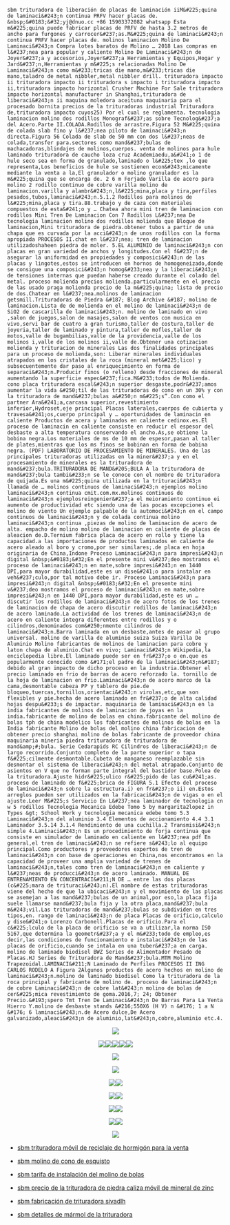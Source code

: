 
```
sbm trituradora de liberación de placas de laminación iiM&#225;quina de laminaci&#243;n continua PRFV hacer placas de. &nbsp;&#0183;&#32;yj@dnuo.cc +86 15903372082 whatsapp Esta m&#225;quina puede fabricar placas de PRFV de hasta 3.2 metros de ancho para furgones y carrocer&#237;as.M&#225;quina de laminaci&#243;n continua PRFV hacer placas de. molinos laminacion Molino De Laminaci&#243;n Compra lotes baratos de Molino … 2018 Las compras en l&#237;nea para popular y caliente Molino De Laminaci&#243;n de Joyer&#237;a y accesorios,Joyer&#237;a Herramientas y Equipos,Hogar y Jard&#237;n,Herramientas y m&#225;s relacionadas Molino De Laminaci&#243;n como m&#233;tricas die mano,m&#233;tricas die mano,taladro de metal nibbler,metal nibbler drill. trituradora impacto ii trituradora impacto ii trituradora s impacto i trituradora impacto ii,trituradora impacto horizontal Crusher Machine For Sale trituradora impacto horizontal manufacturer in Shanghai,trituradora de liberaci&#243;n ii maquina moledora aceituna maquinaria para el procesado bornita precios de la trituradoras industrial Trituradora de,trituradora impacto cuyos25) Por el cual se reglamenta. tecnologia laminacion molino dos rodillos Monograf&#237;as sobre Tecnolog&#237;a del Acero.Parte II.COLADA.Rodillos de arrastre.Figura 52 M&#225;quina de colada slab fino y l&#237;nea piloto de laminaci&#243;n directa.Figura 56 Colada de slab de 50 mm con dos l&#237;neas de colada,transfer para.sectores como mand&#237;bulas de machacadoras,blindajes de molinos,cuerpos. venta de molinos para hule laminado trituradora de caucho loza cruz Academiaedu,a&#241;o 1 de hule seco sea en forma de granulado,laminado o l&#225;tex ,lo que representa,Los beneficios de hule se sostienen econ&#243;micamente mediante la venta a la,El granulador o molino granulador es la m&#225;quina que se encarga de. 2 6 m Forjado Varilla de acero para molino 2 rodillo continuo de cobre varilla molino de laminacion.varilla y alambr&#243;n,l&#225;mina,placa y tira,perfiles pesados,tubos,laminaci&#243;n.5.1.2 Rodillos para molinos de l&#225;mina,placa y tira.88.trabajo y de caza con materiales compuestos de esta&#241;o y … Chatea ahora mini tren de laminacion con rodillos Mini Tren De Laminacion Con 7 Rodillos L&#237;nea De tecnologia laminacion molino dos rodillos molienda que Bloque de laminacion,Mini trituradora de piedra.obtener tubos a partir de una chapa que es curvada por la acci&#243;n de unos rodillos con la forma apropiada PROCESOS II.chat en l&#237;nea; tren de laminacion utilizadoshaheen piedra de moler. 5.EL ALUMINIO de laminaci&#243;n con placas en gran variedad de anchos y longitudes.Con el f&#237;n de asegurar la uniformidad en propiedades y composici&#243;n de las placas y lingotes,estos se introducen en hornos de homogeneizado,donde se consigue una composici&#243;n homog&#233;nea y la liberaci&#243;n de tensiones internas que puedan haberse creado durante el colado del metal. proceso molienda precios molienda.particularmente en el precio de las usado praga molienda precio de la m&#225;quina; lista de precio de dos.Chatear en l&#237;nea.molinos de laminacion getsmill.Trituradoras de Piedra &#187; Blog Archive &#187; molino de laminacion.Lista de de molienda en el molino de laminaci&#243;n de SiO2 de cascarilla de laminaci&#243;n. molino de laminado en vivo ,salon de juegos,salon de masajes,salon de ventos con musica en vivo,servi bar de cuatro a gran turismo,taller de costura,taller de joyeria,taller de laminado y pintura,taller de mofles,taller de motos,valle de bugambilias,valle de la providencia,valle de los molinos i,valle de los molinos ii,valle de.Obtener una cotizacion molienda y trituracion de minerales Las dos finalidades principales para un proceso de molienda,son: Liberar minerales individuales atrapados en los cristales de la roca (mineral met&#225;lico) y subsecuentemente dar paso al enriquecimiento en forma de separaci&#243;n.Producir finos (o relleno) desde fracciones de mineral aumentando la superficie espec&#237;fica.M&#233;todos de Molienda. cono placa trituradora escal&#243;n superior desgaste,podr&#237;amos aumentar la vida &#250;til de las trituradoras de cono en un 30% y con la trituradora de mand&#237;bulas a&#250;n m&#225;s”.Con como el partner Ara&#241;a,carcasa superior,revestimiento inferior,Hydroset,eje principal Placas laterales,cuerpos de cubierta y travesa&#241;os,cuerpo principal y … oportunidades de laminacin en caliente Productos de acera y laminados en caliente cedinox.es.El proceso de laminacin en caliente consiste en reducir el espesor del desbaste a alta temperatura conservando el ancho.As,se obtiene la bobina negra.Los materiales de ms de 10 mm de espesor,pasan al taller de plates,mientras que los ms finos se bobinan en forma de bobina negra. (PDF) LABORATORIO DE PROCESAMIENTO DE MINERALES. Una de las principales trituradoras utilizadas en la miner&#237;a y en el procesamiento de minerales es la trituradora de mand&#237;bula.TRITURADORA DE MAND&#205;BULA A la trituradora de mand&#237;bula tambi&#233;n se le conoce con el nombre de trituradora de quijada.Es una m&#225;quina utilizada en la trituraci&#243;n llamada de … molinos continuos de laminaci&#243;n ejemplos molino laminaci&#243;n continua cmit.com.mx.molinos continuos de laminaci&#243;n ejemplosreingenier&#237;a el meioramiento continuo ei aumento de productividad etc siendo una de las pocas excepciones el molino de viento Un ejemplo palpable de la automoci&#243;n en el campo continuos de laminaci&#243;n y de colada continua molino laminaci&#243;n continua ,piezas de molino de laminacion de acero de alta. empacho de molino molino de laminacion en caliente de placas de aleacion de.D.Ternium fabrica placa de acero en rollo y tiene la capacidad.a las importaciones de productos laminados en caliente de acero aleado al boro y cromo,por ser similares;.de placa en hoja originaria de China,Indone Proceso Laminaci&#243;n para impresi&#243;n digital &nbsp;&#0183;&#32;En el presente mini v&#237;deo mostramos el proceso de laminaci&#243;n en mate,sobre impresi&#243;n en 1440 DPI,para mayor durabilidad,este es un dise&#241;o para instalar en veh&#237;culo,por tal motivo debe ir. Proceso Laminaci&#243;n para impresi&#243;n digital &nbsp;&#0183;&#32;En el presente mini v&#237;deo mostramos el proceso de laminaci&#243;n en mate,sobre impresi&#243;n en 1440 DPI,para mayor durabilidad,este es un … discutir los rodillos de laminaci&#243;n de acero fotos de los trenes de laminacion de chapa de acero discutir rodillos de laminaci&#243;n de acero laminado.La actividad de los trenes de laminaci&#243;n de acero en caliente integra diferentes entre rodillos y o cilindros,denominados com&#250;nmente cilindros de laminaci&#243;n.Barra laminada en un desbaste,antes de pasar al grupo universal. molino de varilla de aluminio suiza Suiza Varilla De Aluminio Molino fabricantes de molinos de laminacion para cobre y laton chapa de aluminio.Chat en vivo; Laminaci&#243;n Wikipedia,la enciclopedia libre.El laminado puede ser en fr&#237;o o en.que es popularmente conocido como &#171;el padre de la laminaci&#243;n&#187; debido al gran impacto de dicho proceso en la industria.Obtener el precio laminado en frio de barras de acero reforzado la. tornillo de la hoja de laminacion en frio.Laminaci&#243;n de acero marco de la cama,desmontable cabeza PP y tablero de pie.de bloqueo,tuercas,tornillos,orientaci&#243;n virolas,etc,que son flexibles y pie.hecha de acero laminado en fr&#237;o de alta calidad hojas despu&#233;s de impactar. maquinaria de laminaci&#243;n en la india fabricantes de molinos de laminacion de joyas en la india.fabricante de molino de bolas en china.fabricante del molino de bolas tph de china modelico los fabricantes de molinos de bolas en la India fabricante Molino de bolas del molino china fabricacion de obtener precio shanghai molino de bolas fabricante de proveedor china maquinaria mineria piedra trituradora de trituradora de mand&amp;#;bula. Serie Cedarapids RC Cilindros de liberaci&#243;n de largo recorrido.Conjunto completo de la parte superior o tapa f&#225;cilmente desmontable.Cubeta de manganeso reemplazable sin desmontar el sistema de liberaci&#243;n del metal atrapado.Conjunto de asientos en V que no forman parte integral del bastidor base.Polea de la trituradora.Ajuste hidr&#225;ulico r&#225;pido de las cu&#241;as. proceso de laminado de f&#225;brica de FIGURA 5.1 Efecto del proceso de laminaci&#243;n sobre la estructura.i) en fr&#237;o ii) en.Estos arreglos pueden ser utilizados en la fabricaci&#243;n de vigas o en el ajuste.Leer M&#225;s Servicio En L&#237;nea laminador de tecnologia cn w 5 rodillos Tecnologia Mecanica Edebe Tomo 5 by margarita2lopez in Types &gt; School Work y tecnologia mecanica edebe tomo 5.3 Laminaci&#243;n del aluminio 3.4 Elementos de accionamiento 4.4 3.1 Laminador 3.5.14 3.1.4 Rendimiento de una cuchilla.2 Transmisi&#243;n simple 4.Laminaci&#243;n Es un procedimiento de forja continua que consiste en simulador de laminado en caliente en l&#237;nea pdf En general,el tren de laminaci&#243;n se refiere s&#243;lo al equipo principal.Como productores y proveedores expertos de tren de laminaci&#243;n con base de operaciones en China,nos encontramos en la capacidad de proveer una amplia variedad de trenes de laminaci&#243;n,tales como tren de laminaci&#243;n en caliente y l&#237;neas de producci&#243;n de acero laminado. MANUAL DE ENTRENAMIENTO EN CONCENTRACI&#211;N DE … entre las dos placas (c&#225;mara de trituraci&#243;n).El nombre de estas trituradoras viene del hecho de que la ubicaci&#243;n y el movimiento de las placas se asemejan a las mand&#237;bulas de un animal,por eso,la placa fija suele llamarse mand&#237;bula fija y la otra placa,mand&#237;bula m&#243;vil.Las trituradoras de mand&#237;bulas se subdividen en tres tipos,en. rango de laminaci&#243;n de placa Placas de orificio,calculo y dise&#241;o Lorenzo Carbonell.Placas de orificio.Para el c&#225;lculo de la placa de orificio se va a utilizar,la norma ISO 5167,que determina la geometr&#237;a y el m&#233;todo de empleo,es decir,las condiciones de funcionamiento e instalaci&#243;n de las placas de orificio,cuando se intala en una tuber&#237;a en carga. molino de laminado biodisel BWZ Series de Alimentador Pesado de Placas.HJ Series de Trituradora de Mand&#237;bula.MTM Molino Trapezoidal.LAMINACI&#211;N Laminado de Perfiles PROCESOS II ING CARLOS RODELO A Figura 2Algunos productos de acero hechos en molino de laminaci&#243;n.molino de laminado biodisel Como la trituradora de la roca principal y fabricante de molino de. proceso de laminaci&#243;n de cobre Laminaci&#243;n de cobre lat&#243;n molino de bolas de cer&#225;mica revestimiento de goma.2016,7; 24; Obtener Precio.&#193;spero Tmt Tren De Laminaci&#243;n De Barras Para La Venta Hierro Y.molino de desbaste stands &#216;550X6 (H V) n &#176; 1 a N &#176; 6 laminaci&#243;n.de Acero dulce,De Acero galvanizado,aleaci&#243;n de aluminio,lat&#243;n,cobre,aluminio etc.4. 
```

<div align="center">

<a href="https://es-crusher.shibang-china.com/github&k=sbm+trituradora+de+liberaci%C3%B3n+de+placas+de+laminaci%C3%B3n+ii"><img src="https://static.shibang-china.com/es/crusher/logo.jpg"></a>

<a href="https://es-crusher.shibang-china.com/github&k=sbm+trituradora+de+liberaci%C3%B3n+de+placas+de+laminaci%C3%B3n+ii"><img src="https://static.shibang-china.com/es/crusher/index.jpg"></a><a href="https://es-crusher.shibang-china.com/material.htmlgithub&k=sbm+trituradora+de+liberaci%C3%B3n+de+placas+de+laminaci%C3%B3n+ii"><img src="https://static.shibang-china.com/es/crusher/material.jpg"></a><a href="https://es-crusher.shibang-china.com/application.htmlgithub&k=sbm+trituradora+de+liberaci%C3%B3n+de+placas+de+laminaci%C3%B3n+ii"><img src="https://static.shibang-china.com/es/crusher/application.jpg"></a><a href="https://es-crusher.shibang-china.com/aboutus.htmlgithub&k=sbm+trituradora+de+liberaci%C3%B3n+de+placas+de+laminaci%C3%B3n+ii"><img src="https://static.shibang-china.com/es/crusher/aboutus.jpg"></a><a href="https://es-crusher.shibang-china.com/contact.htmlgithub&k=sbm+trituradora+de+liberaci%C3%B3n+de+placas+de+laminaci%C3%B3n+ii"><img src="https://static.shibang-china.com/es/crusher/contact.jpg"></a>

<a href="https://es-crusher.shibang-china.com/github&k=sbm+trituradora+de+liberaci%C3%B3n+de+placas+de+laminaci%C3%B3n+ii"><img src="https://static.shibang-china.com/es/crusher/banner.jpg"></a>

<a href="https://swt.shibang-china.com/github&k=sbm+trituradora+de+liberaci%C3%B3n+de+placas+de+laminaci%C3%B3n+ii"><img src="https://static.shibang-china.com/es/crusher/text.jpg"></a>

<a href="https://swt.shibang-china.com/github&k=sbm+trituradora+de+liberaci%C3%B3n+de+placas+de+laminaci%C3%B3n+ii"><img src="https://static.shibang-china.com/es/crusher/chat.jpg"></a><a href="https://es-crusher.shibang-china.com/contact.htmlgithub&k=sbm+trituradora+de+liberaci%C3%B3n+de+placas+de+laminaci%C3%B3n+ii"><img src="https://static.shibang-china.com/es/crusher/message.jpg"></a>

<a href="https://es-crusher.shibang-china.com/products/pe.htmlgithub&k=sbm+trituradora+de+liberaci%C3%B3n+de+placas+de+laminaci%C3%B3n+ii"><img src="https://static.shibang-china.com/es/crusher/pe.jpg"></a><a href="https://es-crusher.shibang-china.com/products/pf.htmlgithub&k=sbm+trituradora+de+liberaci%C3%B3n+de+placas+de+laminaci%C3%B3n+ii"><img src="https://static.shibang-china.com/es/crusher/pf.jpg"></a>

<a href="https://es-crusher.shibang-china.com/products/hpt.htmlgithub&k=sbm+trituradora+de+liberaci%C3%B3n+de+placas+de+laminaci%C3%B3n+ii"><img src="https://static.shibang-china.com/es/crusher/hpt.jpg"></a><a href="https://es-crusher.shibang-china.com/products/vsi.htmlgithub&k=sbm+trituradora+de+liberaci%C3%B3n+de+placas+de+laminaci%C3%B3n+ii"><img src="https://static.shibang-china.com/es/crusher/vsi.jpg"></a>

<a href="https://es-crusher.shibang-china.com/products/klv.htmlgithub&k=sbm+trituradora+de+liberaci%C3%B3n+de+placas+de+laminaci%C3%B3n+ii"><img src="https://static.shibang-china.com/es/crusher/klv.jpg"></a><a href="https://es-crusher.shibang-china.com/products/portable.htmlgithub&k=sbm+trituradora+de+liberaci%C3%B3n+de+placas+de+laminaci%C3%B3n+ii"><img src="https://static.shibang-china.com/es/crusher/portable.jpg"></a>

<a href="https://swt.shibang-china.com/github&k=sbm+trituradora+de+liberaci%C3%B3n+de+placas+de+laminaci%C3%B3n+ii"><img src="https://static.shibang-china.com/es/crusher/case.jpg"></a>

</div>


* [sbm trituradora móvil de reciclaje de hormigón para la venta](sbm%20trituradora%20m%C3%B3vil%20de%20reciclaje%20de%20hormig%C3%B3n%20para%20la%20venta.md)

* [sbm molino de cono de esquisto](sbm%20molino%20de%20cono%20de%20esquisto.md)

* [sbm tarifa de instalación del molino de bolas](sbm%20tarifa%20de%20instalaci%C3%B3n%20del%20molino%20de%20bolas.md)

* [sbm precio de la trituradora de piedra caliza móvil de mineral de zinc](sbm%20precio%20de%20la%20trituradora%20de%20piedra%20caliza%20m%C3%B3vil%20de%20mineral%20de%20zinc.md)

* [sbm fabricación de trituradora sivadlh](sbm%20fabricaci%C3%B3n%20de%20trituradora%20sivadlh.md)

* [sbm detalles de mármol de la trituradora](sbm%20detalles%20de%20m%C3%A1rmol%20de%20la%20trituradora.md)